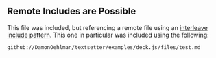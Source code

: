 ## Remote Includes are Possible

This file was included, but referencing a remote file using an [interleave include pattern](http://interleave.readthedocs.org/en/latest/include-patterns.html).  This one in particular was included using the following:

    github://DamonOehlman/textsetter/examples/deck.js/files/test.md